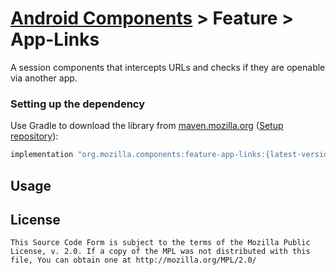 # [Android Components](../../../README.md) > Feature > App-Links

A session components that intercepts URLs and checks if they are openable via another app.

### Setting up the dependency

Use Gradle to download the library from [maven.mozilla.org](https://maven.mozilla.org/) ([Setup repository](../../../README.md#maven-repository)):

```Groovy
implementation "org.mozilla.components:feature-app-links:{latest-version}"
```

## Usage


## License

    This Source Code Form is subject to the terms of the Mozilla Public
    License, v. 2.0. If a copy of the MPL was not distributed with this
    file, You can obtain one at http://mozilla.org/MPL/2.0/
